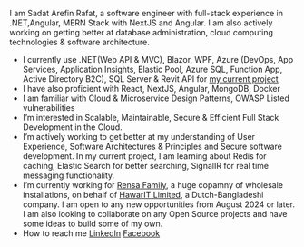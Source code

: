 I am Sadat Arefin Rafat, a software engineer with full-stack experience in .NET,Angular, MERN Stack with NextJS and Angular. I am also actively working on getting better at database administration, cloud computing technologies & software architecture.

- I currently use .NET(Web API & MVC), Blazor, WPF, Azure (DevOps, App Services, Application Insights, Elastic Pool, Azure SQL, Function App, Active Directory B2C), SQL Server & Revit API for [my current project](https://rensa.nl/kennis-en-diensten/digitaal/revit)
- I have also proficient with React, NextJS, Angular, MongoDB, Docker
- I am familiar with Cloud & Microservice Design Patterns, OWASP Listed vulnerabilities
- I’m interested in Scalable, Maintainable, Secure & Efficient Full Stack Development in the Cloud.
- I’m actively working to get better at my understanding of User Experience, Software Architectures & Principles and Secure software development. In my current project, I am learning about Redis for caching, Elastic Search for better searching, SignalIR for real time messaging functionality. 
- I’m currently working for [Rensa Family](https://rensa/nl), a huge copamny of wholesale installations, on behalf of [HawarIT Limited](https://www.hawarit.com/), a Dutch-Bangladeshi company. I am open to any new opportunities from August 2024 or later. I am also looking to collaborate on any Open Source projects and have some ideas to build some of my own. 
- How to reach me [LinkedIn](https://www.linkedin.com/in/sadat-arefin-rafat/) [Facebook](https://www.facebook.com/sadat.arefin.dev)

